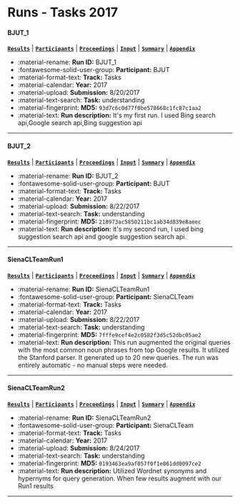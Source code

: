 # Runs - Tasks 2017 

#### BJUT_1 
[**`Results`**](./results.md#bjut_1) | [**`Participants`**](./participants.md#bjut) | [**`Proceedings`**](./proceedings.md#bjut-at-trec-2017-tasks-track) | [**`Input`**](https://trec.nist.gov/results/trec26/task/BJUT_1.gz) | [**`Summary`**](https://trec.nist.gov/results/trec26/task/summary-BJUT_1.txt) | [**`Appendix`**](https://trec.nist.gov/pubs/trec26/appendices/task/BJUT_1.pdf) 

- :material-rename: **Run ID:** BJUT_1 
- :fontawesome-solid-user-group: **Participant:** BJUT 
- :material-format-text: **Track:** Tasks 
- :material-calendar: **Year:** 2017 
- :material-upload: **Submission:** 8/20/2017 
- :material-text-search: **Task:** understanding 
- :material-fingerprint: **MD5:** `93d7c6c0d77f0be578668c1fc87c1aa2` 
- :material-text: **Run description:** It's my first run. I used Bing search api,Google search api,Bing suggestion api 

---
#### BJUT_2 
[**`Results`**](./results.md#bjut_2) | [**`Participants`**](./participants.md#bjut) | [**`Proceedings`**](./proceedings.md#bjut-at-trec-2017-tasks-track) | [**`Input`**](https://trec.nist.gov/results/trec26/task/BJUT_2.gz) | [**`Summary`**](https://trec.nist.gov/results/trec26/task/summary-BJUT_2.txt) | [**`Appendix`**](https://trec.nist.gov/pubs/trec26/appendices/task/BJUT_2.pdf) 

- :material-rename: **Run ID:** BJUT_2 
- :fontawesome-solid-user-group: **Participant:** BJUT 
- :material-format-text: **Track:** Tasks 
- :material-calendar: **Year:** 2017 
- :material-upload: **Submission:** 8/22/2017 
- :material-text-search: **Task:** understanding 
- :material-fingerprint: **MD5:** `218973ac5850211bc1ab34d839e8aeec` 
- :material-text: **Run description:** it's my second run, I used bing suggestion search api and google suggestion search api.   

---
#### SienaCLTeamRun1 
[**`Results`**](./results.md#sienaclteamrun1) | [**`Participants`**](./participants.md#sienaclteam) | [**`Proceedings`**](./proceedings.md#siena-s-tasks-track-system) | [**`Input`**](https://trec.nist.gov/results/trec26/task/SienaCLTeamRun1.gz) | [**`Summary`**](https://trec.nist.gov/results/trec26/task/summary-SienaCLTeamRun1.txt) | [**`Appendix`**](https://trec.nist.gov/pubs/trec26/appendices/task/SienaCLTeamRun1.pdf) 

- :material-rename: **Run ID:** SienaCLTeamRun1 
- :fontawesome-solid-user-group: **Participant:** SienaCLTeam 
- :material-format-text: **Track:** Tasks 
- :material-calendar: **Year:** 2017 
- :material-upload: **Submission:** 8/22/2017 
- :material-text-search: **Task:** understanding 
- :material-fingerprint: **MD5:** `7fffe9cef4e2c0582f3d5c52dbc05ae2` 
- :material-text: **Run description:** This run augmented the original queries with the most common noun phrases from top Google results.  It utilized the Stanford parser. It generated up to 20 new queries.  The run was entirely automatic - no manual steps were needed. 

---
#### SienaCLTeamRun2 
[**`Results`**](./results.md#sienaclteamrun2) | [**`Participants`**](./participants.md#sienaclteam) | [**`Proceedings`**](./proceedings.md#siena-s-tasks-track-system) | [**`Input`**](https://trec.nist.gov/results/trec26/task/SienaCLTeamRun2.gz) | [**`Summary`**](https://trec.nist.gov/results/trec26/task/summary-SienaCLTeamRun2.txt) | [**`Appendix`**](https://trec.nist.gov/pubs/trec26/appendices/task/SienaCLTeamRun2.pdf) 

- :material-rename: **Run ID:** SienaCLTeamRun2 
- :fontawesome-solid-user-group: **Participant:** SienaCLTeam 
- :material-format-text: **Track:** Tasks 
- :material-calendar: **Year:** 2017 
- :material-upload: **Submission:** 8/24/2017 
- :material-text-search: **Task:** understanding 
- :material-fingerprint: **MD5:** `0193463ea9af057f0f1e061dd0097ce2` 
- :material-text: **Run description:** Utilized Wordnet synonyms and hypernyms for query generation.  When few results augment with our Run1 results 

---
